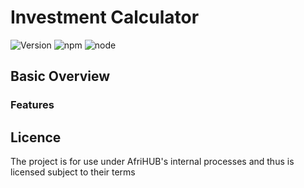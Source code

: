 
# Investment Calculator

![Version](https://img.shields.io/badge/Version-1.0.0-blue)
![npm](https://img.shields.io/badge/node-18.12.1-yellow)
![node](https://img.shields.io/badge/npm-8.19.2-green)

## Basic Overview

### Features

## Licence

The project is for use under AfriHUB's internal processes and thus is licensed subject to their terms

